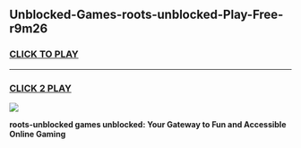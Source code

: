 
## Unblocked-Games-roots-unblocked-Play-Free-r9m26
<h3>
<a href="https://premium76.site?title=roots-unblocked&ref=23A">CLICK TO PLAY</a></h3>
<hr>

<h3>
<a href="https://premium76.site?title=roots-unblocked&ref=23A">CLICK 2 PLAY</a>
  
</h3>

<a href="https://premium76.site?title=roots-unblocked&ref=23A"><img src="https://clearcache.store/games.png"></a>


**roots-unblocked games unblocked: Your Gateway to Fun and Accessible Online Gaming**
